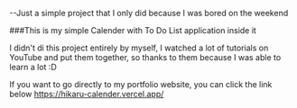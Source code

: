 --Just a simple project that I only did because I was bored on the weekend


###This is my simple Calender with To Do List application inside it

I didn't di this project entirely by myself, I watched a lot of tutorials on YouTube and put them together, so thanks to them because I was able to learn a lot :D

If you want to go directly to my portfolio website, you can click the link below
https://hikaru-calender.vercel.app/
